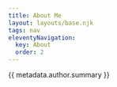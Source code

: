 ```yaml
---
title: About Me
layout: layouts/base.njk
tags: nav
eleventyNavigation:
  key: About
  order: 2
---
```


{{ metadata.author.summary }}

